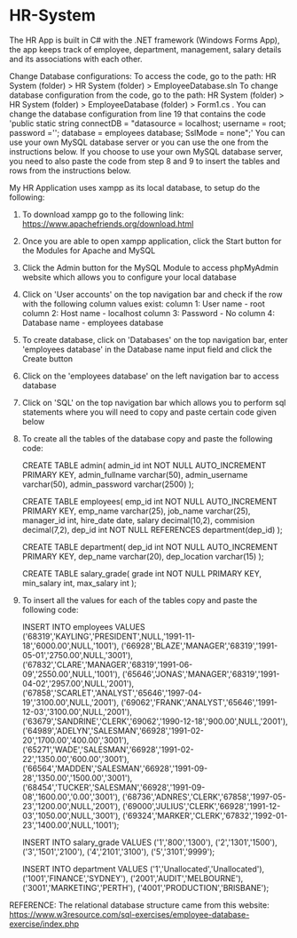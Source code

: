 # HR-System
The HR App is built in C# with the .NET framework (Windows Forms App), the app keeps track of employee, department, management, salary details and its associations with each other.

Change Database configurations:
To access the code, go to the path: HR System (folder) > HR System (folder) > EmployeeDatabase.sln
To change database configuration from the code, go to the path: HR System (folder) > HR System (folder) > EmployeeDatabase (folder) > Form1.cs . You can change the database configuration from line 19 that contains the code 
'public static string connectDB = "datasource = localhost; username = root; password =''; database = employees database; SslMode = none";' You can use your own MySQL database server or you can use the one from the instructions below.
If you choose to use your own MySQL database server, you need to also paste the code from step 8 and 9 to insert the tables and rows from the instructions below.

My HR Application uses xampp as its local database, to setup do the following:
1. To download xampp go to the following link: https://www.apachefriends.org/download.html
2. Once you are able to open xampp application, click the Start button for the Modules for Apache and MySQL
3. Click the Admin button for the MySQL Module to access phpMyAdmin website which allows you to configure your local database
4. Click on 'User accounts' on the top navigation bar and check if the row with the following column values exist: 
	column 1: User name - root
	column 2: Host name - localhost
	column 3: Password - No
	column 4: Database name - employees database
5. To create database, click on 'Databases' on the top navigation bar, enter 'employees database' in the Database name input field and click the Create button
6. Click on the 'employees database' on the left navigation bar to access database
7. Click on 'SQL' on the top navigation bar which allows you to perform sql statements where you will need to copy and paste certain code given below
8. To create all the tables of the database copy and paste the following code:

    CREATE TABLE admin(
    admin_id int NOT NULL AUTO_INCREMENT PRIMARY KEY,
    admin_fullname varchar(50),
    admin_username varchar(50),
    admin_password varchar(2500)
    );

    CREATE TABLE employees(
    emp_id int NOT NULL AUTO_INCREMENT PRIMARY KEY,
    emp_name varchar(25),
    job_name varchar(25),
    manager_id int,
    hire_date date,
    salary decimal(10,2),
    commision decimal(7,2),
    dep_id int NOT NULL REFERENCES department(dep_id)
    );

    CREATE TABLE department(
    dep_id int NOT NULL AUTO_INCREMENT PRIMARY KEY,
    dep_name varchar(20),
    dep_location varchar(15)
    );

    CREATE TABLE salary_grade(
    grade int NOT NULL PRIMARY KEY,
    min_salary int,
    max_salary int
    );

9. To insert all the values for each of the tables copy and paste the following code:

    INSERT INTO employees VALUES ('68319','KAYLING','PRESIDENT',NULL,'1991-11-18','6000.00',NULL,'1001'),
    ('66928','BLAZE','MANAGER','68319','1991-05-01','2750.00',NULL,'3001'),
    ('67832','CLARE','MANAGER','68319','1991-06-09','2550.00',NULL,'1001'),
    ('65646','JONAS','MANAGER','68319','1991-04-02','2957.00',NULL,'2001'),
    ('67858','SCARLET','ANALYST','65646','1997-04-19','3100.00',NULL,'2001'),
    ('69062','FRANK','ANALYST','65646','1991-12-03','3100.00',NULL,'2001'),
    ('63679','SANDRINE','CLERK','69062','1990-12-18','900.00',NULL,'2001'),
    ('64989','ADELYN','SALESMAN','66928','1991-02-20','1700.00','400.00','3001'),
    ('65271','WADE','SALESMAN','66928','1991-02-22','1350.00','600.00','3001'),
    ('66564','MADDEN','SALESMAN','66928','1991-09-28','1350.00','1500.00','3001'),
    ('68454','TUCKER','SALESMAN','66928','1991-09-08','1600.00','0.00','3001'),
    ('68736','ADNRES','CLERK','67858','1997-05-23','1200.00',NULL,'2001'),
    ('69000','JULIUS','CLERK','66928','1991-12-03','1050.00',NULL,'3001'),
    ('69324','MARKER','CLERK','67832','1992-01-23','1400.00',NULL,'1001');

    INSERT INTO salary_grade VALUES ('1','800','1300'),
    ('2','1301','1500'),
    ('3','1501','2100'),
    ('4','2101','3100'),
    ('5','3101','9999');

    INSERT INTO department VALUES ('1','Unallocated','Unallocated'),
    ('1001','FINANCE','SYDNEY'),
    ('2001','AUDIT','MELBOURNE'),
    ('3001','MARKETING','PERTH'),
    ('4001','PRODUCTION','BRISBANE');



REFERENCE: The relational database structure came from this website: https://www.w3resource.com/sql-exercises/employee-database-exercise/index.php
